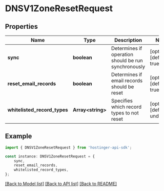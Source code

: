 # DNSV1ZoneResetRequest


## Properties

Name | Type | Description | Notes
------------ | ------------- | ------------- | -------------
**sync** | **boolean** | Determines if operation should be run synchronously | [optional] [default to true]
**reset_email_records** | **boolean** | Determines if email records should be reset | [optional] [default to true]
**whitelisted_record_types** | **Array&lt;string&gt;** | Specifies which record types to not reset | [optional] [default to undefined]

## Example

```typescript
import { DNSV1ZoneResetRequest } from 'hostinger-api-sdk';

const instance: DNSV1ZoneResetRequest = {
    sync,
    reset_email_records,
    whitelisted_record_types,
};
```

[[Back to Model list]](../README.md#documentation-for-models) [[Back to API list]](../README.md#documentation-for-api-endpoints) [[Back to README]](../README.md)

